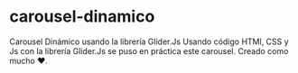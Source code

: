 # carousel-dinamico
Carousel Dinámico usando la librería Glider.Js
Usando código HTMl, CSS y Js con la librería Glider.Js se puso en práctica este carousel.
Creado como mucho ❤️.
